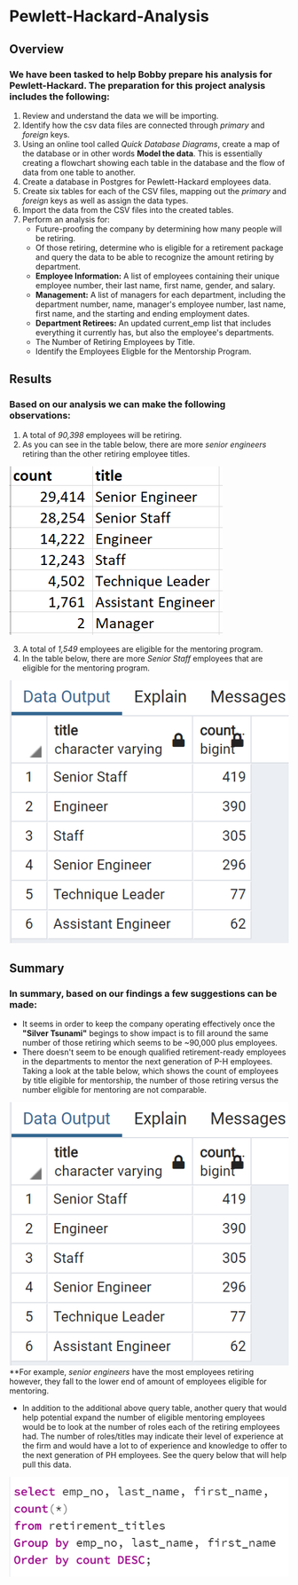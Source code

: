 # Pewlett-Hackard-Analysis

## Overview
### We have been tasked to help Bobby prepare his analysis for Pewlett-Hackard. The preparation for this project analysis includes the following:

1. Review and understand the data we will be importing.
2. Identify how the csv data files are connected through *primary* and *foreign* keys.
3. Using an online tool called *Quick Database Diagrams*, create a map of the database or in other words **Model the data**. This is essentially creating a flowchart showing each table in the database and the flow of data from one table to another.
4. Create a database in Postgres for Pewlett-Hackard employees data.
5. Create six tables for each of the CSV files, mapping out the *primary* and *foreign* keys as well as assign the data types.
6. Import the data from the CSV files into the created tables.
7. Perform an analysis for:
	- Future-proofing the company by determining how many people will be retiring.
	- Of those retiring, determine who is eligible for a retirement package and query the data to be able to recognize the amount retiring by department.
	- **Employee Information:** A list of employees containing their unique employee number, their last name, first name, gender, and salary.
	- **Management:** A list of managers for each department, including the department number, name, manager's employee number, last name, first name, and the starting and ending employment dates.
	- **Department Retirees:** An updated current_emp list that includes everything it currently has, but also the employee's departments.
	- The Number of Retiring Employees by Title.
	- Identify the Employees Eligble for the Mentorship Program.

## Results
### Based on our analysis we can make the following observations:
1. A total of *90,398* employees will be retiring.
2. As you can see in the table below, there are more *senior engineers* retiring than the other retiring employee titles.

![Employees_Retiring_By_Title](https://github.com/mavalenz/Pewlett-Hackard-Analysis/blob/main/Employees_Retiring_By_Title.PNG)

3. A total of *1,549* employees are eligible for the mentoring program.
4. In the table below, there are more *Senior Staff* employees that are eligible for the mentoring program.

![Mentoring_Eligibility_By_Title](https://github.com/mavalenz/Pewlett-Hackard-Analysis/blob/main/Mentoring_Eligibility_By_Title.PNG)

## Summary
### In summary, based on our findings a few suggestions can be made:
- It seems in order to keep the company operating effectively once the **"Silver Tsunami"** begings to show impact is to fill around the same number of those retiring which seems to be ~90,000 plus employees.
- There doesn't seem to be enough qualified retirement-ready employees in the departments to mentor the next generation of P-H employees. Taking a look at the table below, which shows the count of employees by title eligible for mentorship, the number of those retiring versus the number eligible for mentoring are not comparable.

![Mentoring_Eligibility_By_Title](https://github.com/mavalenz/Pewlett-Hackard-Analysis/blob/main/Mentoring_Eligibility_By_Title.PNG)
**For example, *senior engineers* have the most employees retiring however, they fall to the lower end of amount of employees eligible for mentoring.

- In addition to the additional above query table, another query that would help potential expand the number of eligible mentoring employees would be to look at the number of roles each of the retiring employees had. The number of roles/titles may indicate their level of experience at the firm and would have a lot to of experience and knowledge to offer to the next generation of PH employees. See the query below that will help pull this data.

![Employees_Number_of_Titles_Query](https://github.com/mavalenz/Pewlett-Hackard-Analysis/blob/main/Employees_Number_of_Titles_Query.PNG)
